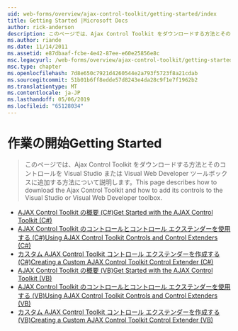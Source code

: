 ```yaml
---
uid: web-forms/overview/ajax-control-toolkit/getting-started/index
title: Getting Started |Microsoft Docs
author: rick-anderson
description: このページでは、Ajax Control Toolkit をダウンロードする方法とそのコントロールを Visual Studio または Visual Web Developer ツールボックスに追加する方法について説明します。
ms.author: riande
ms.date: 11/14/2011
ms.assetid: e87dbaaf-fcbe-4e42-87ee-e60e25856e8c
msc.legacyurl: /web-forms/overview/ajax-control-toolkit/getting-started
msc.type: chapter
ms.openlocfilehash: 7d8e650c7921d4260544e2a793f5723f8a21cdab
ms.sourcegitcommit: 51b01b6ff8edde57d8243e4da28c9f1e7f1962b2
ms.translationtype: MT
ms.contentlocale: ja-JP
ms.lasthandoff: 05/06/2019
ms.locfileid: "65128034"
---
```

# <a name="getting-started"></a><span data-ttu-id="73883-103">作業の開始</span><span class="sxs-lookup"><span data-stu-id="73883-103">Getting Started</span></span>

> <span data-ttu-id="73883-104">このページでは、Ajax Control Toolkit をダウンロードする方法とそのコントロールを Visual Studio または Visual Web Developer ツールボックスに追加する方法について説明します。</span><span class="sxs-lookup"><span data-stu-id="73883-104">This page describes how to download the Ajax Control Toolkit and how to add its controls to the Visual Studio or Visual Web Developer toolbox.</span></span>

- [<span data-ttu-id="73883-105">AJAX Control Toolkit の概要 (C#)</span><span class="sxs-lookup"><span data-stu-id="73883-105">Get Started with the AJAX Control Toolkit (C#)</span></span>](get-started-with-the-ajax-control-toolkit-cs.md)
- [<span data-ttu-id="73883-106">AJAX Control Toolkit のコントロールとコントロール エクステンダーを使用する (C#)</span><span class="sxs-lookup"><span data-stu-id="73883-106">Using AJAX Control Toolkit Controls and Control Extenders (C#)</span></span>](using-ajax-control-toolkit-controls-and-control-extenders-cs.md)
- [<span data-ttu-id="73883-107">カスタム AJAX Control Toolkit コントロール エクステンダーを作成する (C#)</span><span class="sxs-lookup"><span data-stu-id="73883-107">Creating a Custom AJAX Control Toolkit Control Extender (C#)</span></span>](creating-a-custom-ajax-control-toolkit-control-extender-cs.md)
- [<span data-ttu-id="73883-108">AJAX Control Toolkit の概要 (VB)</span><span class="sxs-lookup"><span data-stu-id="73883-108">Get Started with the AJAX Control Toolkit (VB)</span></span>](get-started-with-the-ajax-control-toolkit-vb.md)
- [<span data-ttu-id="73883-109">AJAX Control Toolkit のコントロールとコントロール エクステンダーを使用する (VB)</span><span class="sxs-lookup"><span data-stu-id="73883-109">Using AJAX Control Toolkit Controls and Control Extenders (VB)</span></span>](using-ajax-control-toolkit-controls-and-control-extenders-vb.md)
- [<span data-ttu-id="73883-110">カスタム AJAX Control Toolkit コントロール エクステンダーを作成する (VB)</span><span class="sxs-lookup"><span data-stu-id="73883-110">Creating a Custom AJAX Control Toolkit Control Extender (VB)</span></span>](creating-a-custom-ajax-control-toolkit-control-extender-vb.md)
